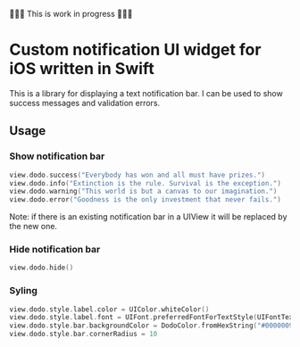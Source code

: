 🔨🔨🔨 This is work in progress 🔨🔨🔨

# Custom notification UI widget for iOS written in Swift

This is a library for displaying a text notification bar. I can be used to show success messages and validation errors.

## Usage

### Show notification bar


```Swift
view.dodo.success("Everybody has won and all must have prizes.")
view.dodo.info("Extinction is the rule. Survival is the exception.")
view.dodo.warning("This world is but a canvas to our imagination.")
view.dodo.error("Goodness is the only investment that never fails.")

```

Note: if there is an existing notification bar in a UIView it will be replaced by the new one.


### Hide notification bar

```Swift
view.dodo.hide()
```

### Syling

```Swift
view.dodo.style.label.color = UIColor.whiteColor()
view.dodo.style.label.font = UIFont.preferredFontForTextStyle(UIFontTextStyleBody)
view.dodo.style.bar.backgroundColor = DodoColor.fromHexString("#00000090")
view.dodo.style.bar.cornerRadius = 10
```